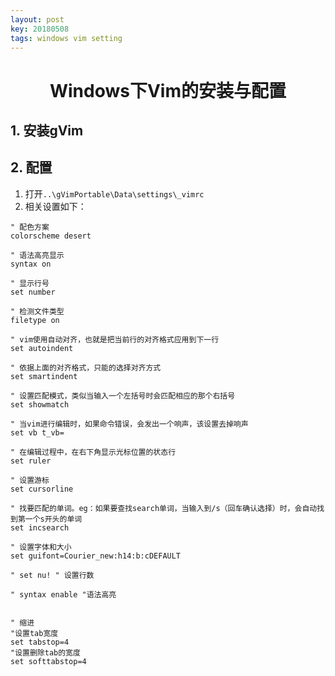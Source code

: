 ```yaml
---
layout: post
key: 20180508
tags: windows vim setting
---
```


# <center>Windows下Vim的安装与配置</center>

## 1. 安装gVim

## 2. 配置

1. 打开`..\gVimPortable\Data\settings\_vimrc`
2. 相关设置如下：

```
" 配色方案
colorscheme desert

" 语法高亮显示
syntax on

" 显示行号
set number

" 检测文件类型
filetype on

" vim使用自动对齐，也就是把当前行的对齐格式应用到下一行
set autoindent

" 依据上面的对齐格式，只能的选择对齐方式
set smartindent

" 设置匹配模式，类似当输入一个左括号时会匹配相应的那个右括号
set showmatch

" 当vim进行编辑时，如果命令错误，会发出一个响声，该设置去掉响声
set vb t_vb=

" 在编辑过程中，在右下角显示光标位置的状态行
set ruler

" 设置游标
set cursorline

" 找要匹配的单词。eg：如果要查找search单词，当输入到/s（回车确认选择）时，会自动找到第一个s开头的单词 
set incsearch

" 设置字体和大小
set guifont=Courier_new:h14:b:cDEFAULT

" set nu! " 设置行数

" syntax enable "语法高亮


" 缩进
"设置tab宽度
set tabstop=4
"设置删除tab的宽度
set softtabstop=4 
```

